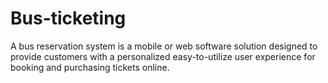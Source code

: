 # Bus-ticketing
A bus reservation system is a mobile or web software solution designed to provide customers with a personalized easy-to-utilize user experience for booking and purchasing tickets online.
